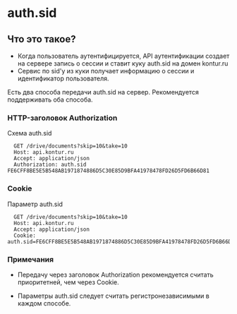 <a name="auth.sid"></a>  
# auth.sid

## Что это такое?

* Когда пользователь аутентифицируется, API аутентификации создает на сервере запись о сессии и  ставит куку auth.sid на домен kontur.ru
* Сервис по sid'у из куки получает информацию о сессии и идентификатор  пользователя. 

Есть два способа передачи auth.sid на сервер. Рекомендуется поддерживать оба способа.

### HTTP-заголовок Authorization   

Схема auth.sid  
```
  GET /drive/documents?skip=10&take=10
  Host: api.kontur.ru
  Accept: application/json
  Authorization: auth.sid FE6CFF8BE5E5B548AB1971874886D5C30E85D9BFA41978478FD26D5FD6B66D81  
```
### Cookie

Параметр auth.sid   
```
  GET /drive/documents?skip=10&take=10
  Host: api.kontur.ru
  Accept: application/json
  Cookie: auth.sid=FE6CFF8BE5E5B548AB1971874886D5C30E85D9BFA41978478FD26D5FD6B66D81
```
### Примечания  

- Передачу через заголовок Authorization рекомендуется считать приоритетней, чем через Cookie.  

- Параметры auth.sid следует считать регистронезависимыми в каждом способе.

